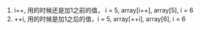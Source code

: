 1. i++, 用的时候还是加1之前的值， i = 5, array[i++],    array[5], i = 6
2. ++i, 用的时候是加1之后的值，i = 5, array[++i], array[6], i = 6
